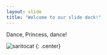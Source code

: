 ```yaml
---
layout: slide
title: "Welcome to our slide deck!"
---
```


Dance, Princess, dance!

![saritocat](https://octodex.github.com/images/saritocat.png)
{: .center}
